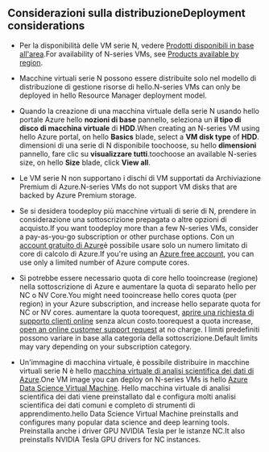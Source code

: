 ## <a name="deployment-considerations"></a><span data-ttu-id="947d4-101">Considerazioni sulla distribuzione</span><span class="sxs-lookup"><span data-stu-id="947d4-101">Deployment considerations</span></span>

* <span data-ttu-id="947d4-102">Per la disponibilità delle VM serie N, vedere [Prodotti disponibili in base all'area](https://azure.microsoft.com/en-us/regions/services/).</span><span class="sxs-lookup"><span data-stu-id="947d4-102">For availability of N-series VMs, see [Products available by region](https://azure.microsoft.com/en-us/regions/services/).</span></span>

* <span data-ttu-id="947d4-103">Macchine virtuali serie N possono essere distribuite solo nel modello di distribuzione di gestione risorse di hello.</span><span class="sxs-lookup"><span data-stu-id="947d4-103">N-series VMs can only be deployed in hello Resource Manager deployment model.</span></span>

* <span data-ttu-id="947d4-104">Quando la creazione di una macchina virtuale della serie N usando hello portale Azure hello **nozioni di base** pannello, seleziona un **il tipo di disco di macchina virtuale** di **HDD**.</span><span class="sxs-lookup"><span data-stu-id="947d4-104">When creating an N-series VM using hello Azure portal, on hello **Basics** blade, select a **VM disk type** of **HDD**.</span></span> <span data-ttu-id="947d4-105">dimensioni di una serie di N disponibile toochoose, su hello **dimensioni** pannello, fare clic su **visualizzare tutti**.</span><span class="sxs-lookup"><span data-stu-id="947d4-105">toochoose an available N-series size, on hello **Size** blade, click **View all**.</span></span>

* <span data-ttu-id="947d4-106">Le VM serie N non supportano i dischi di VM supportati da Archiviazione Premium di Azure.</span><span class="sxs-lookup"><span data-stu-id="947d4-106">N-series VMs do not support VM disks that are backed by Azure Premium storage.</span></span>

* <span data-ttu-id="947d4-107">Se si desidera toodeploy più macchine virtuali di serie di N, prendere in considerazione una sottoscrizione prepagata o altre opzioni di acquisto.</span><span class="sxs-lookup"><span data-stu-id="947d4-107">If you want toodeploy more than a few N-series VMs, consider a pay-as-you-go subscription or other purchase options.</span></span> <span data-ttu-id="947d4-108">Con un [account gratuito di Azure](https://azure.microsoft.com/free/)è possibile usare solo un numero limitato di core di calcolo di Azure.</span><span class="sxs-lookup"><span data-stu-id="947d4-108">If you're using an [Azure free account](https://azure.microsoft.com/free/), you can use only a limited number of Azure compute cores.</span></span>

* <span data-ttu-id="947d4-109">Si potrebbe essere necessario quota di core hello tooincrease (regione) nella sottoscrizione di Azure e aumentare la quota di separato hello per NC o NV Core.</span><span class="sxs-lookup"><span data-stu-id="947d4-109">You might need tooincrease hello cores quota (per region) in your Azure subscription, and increase hello separate quota for NC or NV cores.</span></span> <span data-ttu-id="947d4-110">aumentare la quota toorequest, [aprire una richiesta di supporto clienti online](../articles/azure-supportability/how-to-create-azure-support-request.md) senza alcun costo.</span><span class="sxs-lookup"><span data-stu-id="947d4-110">toorequest a quota increase, [open an online customer support request](../articles/azure-supportability/how-to-create-azure-support-request.md) at no charge.</span></span> <span data-ttu-id="947d4-111">I limiti predefiniti possono variare in base alla categoria della sottoscrizione.</span><span class="sxs-lookup"><span data-stu-id="947d4-111">Default limits may vary depending on your subscription category.</span></span>

* <span data-ttu-id="947d4-112">Un'immagine di macchina virtuale, è possibile distribuire in macchine virtuali serie N è hello [macchina virtuale di analisi scientifica dei dati di Azure](../articles/machine-learning/machine-learning-data-science-virtual-machine-overview.md).</span><span class="sxs-lookup"><span data-stu-id="947d4-112">One VM image you can deploy on N-series VMs is hello [Azure Data Science Virtual Machine](../articles/machine-learning/machine-learning-data-science-virtual-machine-overview.md).</span></span> <span data-ttu-id="947d4-113">Hello macchina virtuale di analisi scientifica dei dati viene preinstallato dal e configura molti analisi scientifica dei dati comuni e completo di strumenti di apprendimento.</span><span class="sxs-lookup"><span data-stu-id="947d4-113">hello Data Science Virtual Machine preinstalls and configures many popular data science and deep learning tools.</span></span> <span data-ttu-id="947d4-114">Preinstalla anche i driver GPU NVIDIA Tesla per le istanze NC.</span><span class="sxs-lookup"><span data-stu-id="947d4-114">It also preinstalls NVIDIA Tesla GPU drivers for NC instances.</span></span>





